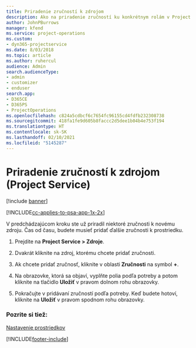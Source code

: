 ```yaml
---
title: Priradenie zručností k zdrojom
description: Ako na priradenie zručností ku konkrétnym rolám v Project Service
author: JohnPBurrows
manager: kfend
ms.service: project-operations
ms.custom:
- dyn365-projectservice
ms.date: 8/03/2018
ms.topic: article
ms.author: ruhercul
audience: Admin
search.audienceType:
- admin
- customizer
- enduser
search.app:
- D365CE
- D365PS
- ProjectOperations
ms.openlocfilehash: c824a5cdbcf6c7654fc96155cd4fdfb232308738
ms.sourcegitcommit: 418fa1fe9d605b8faccc2d5dee1b04b4e753f194
ms.translationtype: HT
ms.contentlocale: sk-SK
ms.lasthandoff: 02/10/2021
ms.locfileid: "5145287"
---
```

# <a name="associate-skills-with-resources-project-service"></a>Priradenie zručností k zdrojom (Project Service)

[!include [banner](../includes/psa-now-project-operations.md)]

[!INCLUDE[cc-applies-to-psa-app-1x-2x](../includes/cc-applies-to-psa-app-1x-2x.md)]

V predchádzajúcom kroku ste už priradil niektoré zručnosti k novému zdroju. Čas od času, budete musieť pridať ďalšie zručnosti k prostriedku.  
  
1.  Prejdite na **Project Service > Zdroje**.  
  
2.  Dvakrát kliknite na zdroj, ktorému chcete pridať zručnosti.  
  
3.  Ak chcete pridať zručnosť, kliknite v oblasti **Zručnosti** na symbol **+**.  
  
4.  Na obrazovke, ktorá sa objaví, vyplňte polia podľa potreby a potom kliknite na tlačidlo **Uložiť** v pravom dolnom rohu obrazovky.  
  
5.  Pokračujte v pridávaní zručností podľa potreby. Keď budete hotoví, kliknite na **Uložiť** v pravom spodnom rohu obrazovky.  
  
### <a name="see-also"></a>Pozrite si tiež:  
 [Nastavenie prostriedkov](../psa/set-up-resources.md)


[!INCLUDE[footer-include](../includes/footer-banner.md)]
